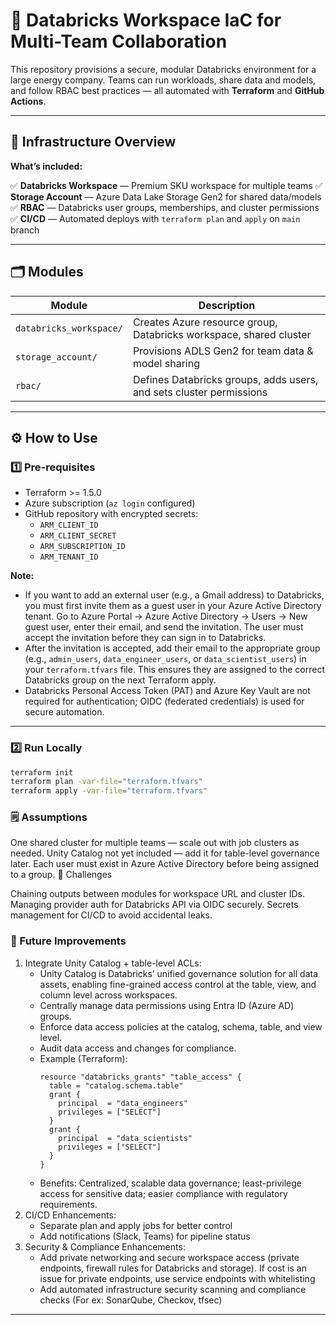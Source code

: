 # 🚀 Databricks Workspace IaC for Multi-Team Collaboration

This repository provisions a secure, modular Databricks environment for a large energy company.
Teams can run workloads, share data and models, and follow RBAC best practices — all automated with **Terraform** and **GitHub Actions**.

---

## 📌 Infrastructure Overview

**What’s included:**

✅ **Databricks Workspace** — Premium SKU workspace for multiple teams
✅ **Storage Account** — Azure Data Lake Storage Gen2 for shared data/models
✅ **RBAC** — Databricks user groups, memberships, and cluster permissions
✅ **CI/CD** — Automated deploys with `terraform plan` and `apply` on `main` branch

---

## 🗂️ Modules

| Module                  | Description                                                   |
|-------------------------|---------------------------------------------------------------|
| `databricks_workspace/` | Creates Azure resource group, Databricks workspace, shared cluster |
| `storage_account/`      | Provisions ADLS Gen2 for team data & model sharing            |
| `rbac/`                 | Defines Databricks groups, adds users, and sets cluster permissions |

---

## ⚙️ How to Use

### 1️⃣ Pre-requisites

- Terraform >= 1.5.0
- Azure subscription (`az login` configured)
- GitHub repository with encrypted secrets:
  - `ARM_CLIENT_ID`
  - `ARM_CLIENT_SECRET`
  - `ARM_SUBSCRIPTION_ID`
  - `ARM_TENANT_ID`

**Note:**
- If you want to add an external user (e.g., a Gmail address) to Databricks, you must first invite them as a guest user in your Azure Active Directory tenant. Go to Azure Portal → Azure Active Directory → Users → New guest user, enter their email, and send the invitation. The user must accept the invitation before they can sign in to Databricks.
- After the invitation is accepted, add their email to the appropriate group (e.g., `admin_users`, `data_engineer_users`, or `data_scientist_users`) in your `terraform.tfvars` file. This ensures they are assigned to the correct Databricks group on the next Terraform apply.
- Databricks Personal Access Token (PAT) and Azure Key Vault are not required for authentication; OIDC (federated credentials) is used for secure automation.

---

### 2️⃣ Run Locally

```bash
terraform init
terraform plan -var-file="terraform.tfvars"
terraform apply -var-file="terraform.tfvars"
```

### 🗒️ Assumptions

One shared cluster for multiple teams — scale out with job clusters as needed.
Unity Catalog not yet included — add it for table-level governance later.
Each user must exist in Azure Active Directory before being assigned to a group.
🚧 Challenges

Chaining outputs between modules for workspace URL and cluster IDs.
Managing provider auth for Databricks API via OIDC securely.
Secrets management for CI/CD to avoid accidental leaks.

### 🔭 Future Improvements

1. Integrate Unity Catalog + table-level ACLs:
   - Unity Catalog is Databricks’ unified governance solution for all data assets, enabling fine-grained access control at the table, view, and column level across workspaces.
   - Centrally manage data permissions using Entra ID (Azure AD) groups.
   - Enforce data access policies at the catalog, schema, table, and view level.
   - Audit data access and changes for compliance.
   - Example (Terraform):
     ```hcl
     resource "databricks_grants" "table_access" {
       table = "catalog.schema.table"
       grant {
         principal  = "data_engineers"
         privileges = ["SELECT"]
       }
       grant {
         principal  = "data_scientists"
         privileges = ["SELECT"]
       }
     }
     ```
   - Benefits: Centralized, scalable data governance; least-privilege access for sensitive data; easier compliance with regulatory requirements.
2. CI/CD Enhancements:
   - Separate plan and apply jobs for better control
   - Add notifications (Slack, Teams) for pipeline status
3. Security & Compliance Enhancements:
   - Add private networking and secure workspace access (private endpoints, firewall rules for Databricks and storage). If cost is an issue for private endpoints, use service endpoints with whitelisting
   - Add automated infrastructure security scanning and compliance checks (For ex: SonarQube, Checkov, tfsec)

---
